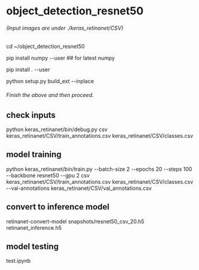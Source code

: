 # object_detection_resnet50
###### (Input images are under ./keras_retinanet/CSV)

cd ~/object_detection_resnet50

pip install numpy --user ## for latest numpy

pip install . --user

python setup.py build_ext --inplace

###### Finish the above and then proceed.

## check inputs
python keras_retinanet/bin/debug.py csv keras_retinanet/CSV/train_annotations.csv keras_retinanet/CSV/classes.csv

## model training
python keras_retinanet/bin/train.py --batch-size 2 --epochs 20 --steps 100 --backbone resnet50 --gpu 2 csv keras_retinanet/CSV/train_annotations.csv keras_retinanet/CSV/classes.csv --val-annotations keras_retinanet/CSV/val_annotations.csv

## convert to inference model
retinanet-convert-model snapshots/resnet50_csv_20.h5 retinanet_inference.h5

## model testing
test.ipynb
